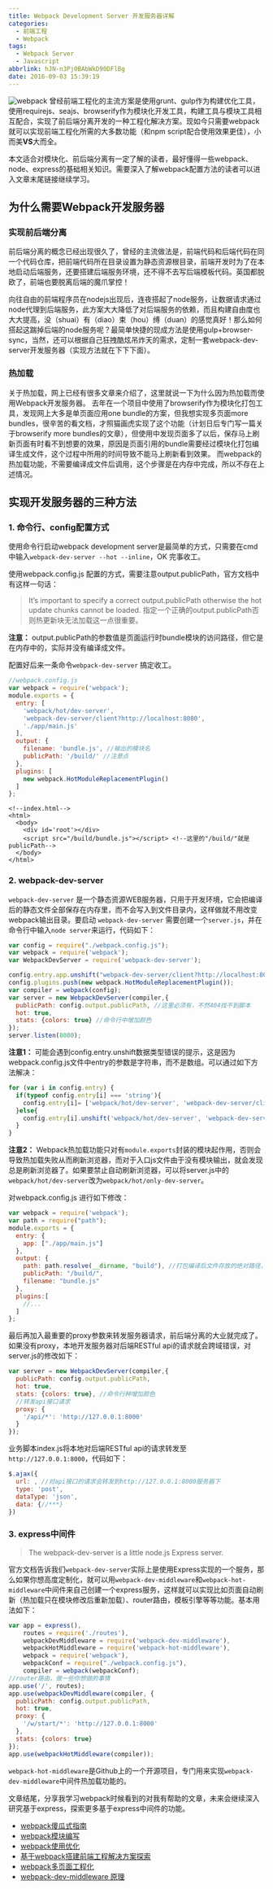 ```yaml
---
title: Webpack Development Server 开发服务器详解
categories:
  - 前端工程
  - Webpack
tags:
  - Webpack Server
  - Javascript
abbrlink: hJN-n3Pj0BAbWkD90DFlBg
date: 2016-09-03 15:39:19
---
```

![webpack](http://7xk7wj.com1.z0.glb.clouddn.com/blog_webpack.png)
曾经前端工程化的主流方案是使用grunt、gulp作为构建优化工具，使用requirejs、seajs、browserify作为模块化开发工具，构建工具与模块工具相互配合，实现了前后端分离开发的一种工程化解决方案。现如今只需要webpack就可以实现前端工程化所需的大多数功能（和npm script配合使用效果更佳），小而美**VS**大而全。

本文适合对模块化、前后端分离有一定了解的读者，最好懂得一些webpack、node、express的基础相关知识。需要深入了解webpack配置方法的读者可以进入文章末尾链接继续学习。
<!-- more -->
## 为什么需要Webpack开发服务器
### 实现前后端分离
前后端分离的概念已经出现很久了，曾经的主流做法是，前端代码和后端代码在同一个代码仓库，把前端代码所在目录设置为静态资源根目录，前端开发时为了在本地启动后端服务，还要搭建后端服务环境，还不得不去写后端模板代码。英国都脱欧了，前端也要脱离后端的魔爪掌控！

向往自由的前端程序员在nodejs出现后，连夜搭起了node服务，让数据请求通过node代理到后端服务，此方案大大降低了对后端服务的依赖，而且构建自由度也大大提高，没（shuai）有（diao）束（hou）缚（duan）的感觉真好！那么如何搭起这踹掉后端的node服务呢？最简单快捷的现成方法是使用gulp+browser-sync，当然，还可以根据自己狂拽酷炫吊炸天的需求，定制一套webpack-dev-server开发服务器（实现方法就在下下下面）。
### 热加载
关于热加载，网上已经有很多文章来介绍了，这里就说一下为什么因为热加载而使用Webpack开发服务器。
去年在一个项目中使用了browserify作为模块化打包工具，发现网上大多是单页面应用one bundle的方案，但我想实现多页面more bundles，很辛苦的看文档，才照猫画虎实现了这个功能（计划日后专门写一篇关于browserify more bundles的文章），但使用中发现页面多了以后，保存马上刷新页面有时看不到想要的效果，原因是页面引用的bundle需要经过模块化打包编译生成文件，这个过程中所用的时间导致不能马上刷新看到效果。
而webpack的热加载功能，不需要编译成文件后调用，这个步骤是在内存中完成，所以不存在上述情况。

## 实现开发服务器的三种方法
### 1. 命令行、config配置方式
使用命令行启动webpack development server是最简单的方式，只需要在cmd中输入`webpack-dev-server --hot --inline`，OK 完事收工。

使用webpack.config.js 配置的方式，需要注意output.publicPath，官方文档中有这样一句话：
> It’s important to specify a correct output.publicPath otherwise the hot update chunks cannot be loaded.
> 指定一个正确的output.publicPath否则热更新块无法加载这一点很重要。

**注意：**
output.publicPath的参数值是页面运行时bundle模块的访问路径，但它是在内存中的，实际并没有编译成文件。

配置好后来一条命令`webpack-dev-server` 搞定收工。
```javascript
//webpack.config.js 
var webpack = require('webpack');
module.exports = {
  entry: [
    'webpack/hot/dev-server',
    'webpack-dev-server/client?http://localhost:8080',
    './app/main.js'
  ],
  output: {
    filename: 'bundle.js', //输出的模块名
    publicPath: '/build/' //注意点
  },
  plugins: [
    new webpack.HotModuleReplacementPlugin()
  ]
};
```
```
<!--index.html-->
<html>
  <body>
    <div id='root'></div>
    <script src="/build/bundle.js"></script> <!--这里的"/build/"就是publicPath-->
  </body>
</html>
```
### 2. webpack-dev-server 
`webpack-dev-server` 是一个静态资源WEB服务器，只用于开发环境，它会把编译后的静态文件全部保存在内存里，而不会写入到文件目录内，这样做就不用改变webpack输出目录。要启动 `webpack-dev-server` 需要创建一个`server.js`，并在命令行中输入`node server`来运行，代码如下：
```javascript
var config = require("./webpack.config.js");
var webpack = require('webpack');
var WebpackDevServer = require('webpack-dev-server');

config.entry.app.unshift("webpack-dev-server/client?http://localhost:8080/", "webpack/hot/dev-server"); //注意点
config.plugins.push(new webpack.HotModuleReplacementPlugin());
var compiler = webpack(config);
var server = new WebpackDevServer(compiler,{
  publicPath: config.output.publicPath, //这里必须有，不然404找不到脚本
  hot: true,
  stats: {colors: true} //命令行中增加颜色
});
server.listen(8080);
```

**注意1：**
可能会遇到config.entry.unshift数据类型错误的提示，这是因为webpack.config.js文件中entry的参数是字符串，而不是数组。可以通过如下方法解决：
```javascript
for (var i in config.entry) {
  if(typeof config.entry[i] === 'string'){
    config.entry[i]= ['webpack/hot/dev-server', 'webpack-dev-server/client?http://localhost:8080' , config.entry[i]];
  }else{
    config.entry[i].unshift('webpack/hot/dev-server', 'webpack-dev-server/client?http://localhost:8080');
  }
}
```
**注意2：**
Webpack热加载功能只对有`module.exports`封装的模块起作用，否则会导致热加载失败从而刷新浏览器，而对于入口js文件由于没有模块输出，就会发现总是刷新浏览器了。如果要禁止自动刷新浏览器，可以将server.js中的`webpack/hot/dev-server`改为`webpack/hot/only-dev-server`。

对webpack.config.js 进行如下修改：
```javascript
var webpack = require('webpack');
var path = require("path");
module.exports = {
  entry: {
    app: ["./app/main.js"]
  },
  output: {
    path: path.resolve(__dirname, "build"), //打包编译后文件存放的绝对路径，没有这个参数会报错
    publicPath: "/build/",
    filename: "bundle.js"
  },
  plugins:[
    //...
  ]
};
```
最后再加入最重要的proxy参数来转发服务器请求，前后端分离的大业就完成了。如果没有proxy，本地开发服务器对后端RESTful api的请求就会跨域错误，对server.js的修改如下：
```javascript
var server = new WebpackDevServer(compiler,{
  publicPath: config.output.publicPath,
  hot: true,
  stats: {colors: true}, //命令行种增加颜色
  //转发api接口请求
  proxy: {
    '/api/*': 'http://127.0.0.1:8000'
  }
});
```
业务脚本index.js将本地对后端RESTful api的请求转发至`http://127.0.0.1:8000`，代码如下：
```javascript
$.ajax({
  url: , //对api接口的请求会转发到http://127.0.0.1:8000服务器下
  type: 'post',
  dataType: 'json',
  data: {//***}
})
```
### 3. express中间件
> The webpack-dev-server is a little node.js Express server.

官方文档告诉我们`webpack-dev-server`实际上是使用Express实现的一个服务，那么如果你想高度定制化，就可以用`webpack-dev-middleware`和`webpack-hot-middleware`中间件来自己创建一个express服务，这样就可以实现比如页面自动刷新（热加载只在模块修改后重新加载）、router路由，模板引擎等等功能。基本用法如下：

```javascript
var app = express(),
    routes = require('./routes'),
    webpackDevMiddleware = require('webpack-dev-middleware'),
    webpackHotMiddleware = require('webpack-hot-middleware'),
    webpack = require('webpack'),
    webpackConf = require("./webpack.config.js"),
    compiler = webpack(webpackConf);
//router路由，做一些你想做的事情
app.use('/', routes);
app.use(webpackDevMiddleware(compiler, {
  publicPath: config.output.publicPath,
  hot: true,
  proxy: {
    '/w/start/*': 'http://127.0.0.1:8000'
  },
  stats: {colors: true}
});
app.use(webpackHotMiddleware(compiler));
```
`webpack-hot-middleware`是Github上的一个开源项目，专门用来实现`webpack-dev-middleware`中间件热加载功能的。

文章结尾，分享我学习webpack时候看到的对我有帮助的文章，未来会继续深入研究基于express，探索更多基于express中间件的功能。

* [webpack傻瓜式指南](https://vikingmute.gitbooks.io/webpack-for-fools/content/)
* [webpack模块编写](https://diamont1001.github.io/webpack-summary/)
* [webpack使用优化](http://www.alloyteam.com/2016/01/webpack-use-optimization/)
* [基于webpack搭建前端工程解决方案探索](https://segmentfault.com/a/1190000003499526#articleHeader14)
* [webpack多页面工程化](https://github.com/vhtml/webpack-MultiPage-static)
* [webpack-dev-middleware 原理](http://andyyou.github.io/webpack,/js/2016/05/30/webpack-dev-middleware-in-express.html)